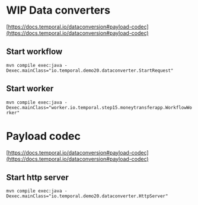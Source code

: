 # WIP Data converters

[https://docs.temporal.io/dataconversion#payload-codec](https://docs.temporal.io/dataconversion#payload-codec)

## Start workflow
`mvn compile exec:java -Dexec.mainClass="io.temporal.demo20.dataconverter.StartRequest"`

## Start worker
`mvn compile exec:java -Dexec.mainClass="worker.io.temporal.step15.moneytransferapp.WorkflowWorker"`

# Payload codec
[https://docs.temporal.io/dataconversion#payload-codec](https://docs.temporal.io/dataconversion#payload-codec)

## Start http server
`mvn compile exec:java -Dexec.mainClass="io.temporal.demo20.dataconverter.HttpServer"`

